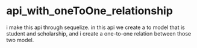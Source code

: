 # api_with_oneToOne_relationship
i make this api through sequelize. in this api we create a to model that is student and scholarship, and i create a one-to-one relation between those two model.
